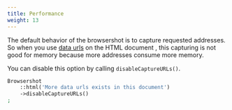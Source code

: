 ```yaml
---
title: Performance
weight: 13
---
```


The default behavior of the browsershot is to capture requested addresses.
So when you use [data urls](https://developer.mozilla.org/en-US/docs/Web/HTTP/Basics_of_HTTP/Data_URLs) on the HTML document , this capturing is not good for memory because more addresses consume more memory.

You can disable this option by calling `disableCaptureURLs()`.

```php
Browsershot
    ::html('More data urls exists in this document')
    ->disableCaptureURLs()
;
```